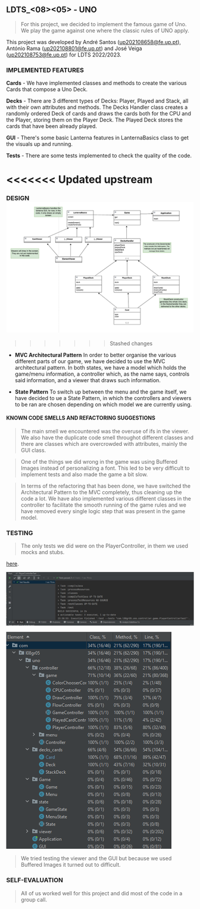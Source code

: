 ## LDTS_<08><05> - UNO

>For this project, we decided to implement the famous game of Uno. We play the game against one where the classic rules of UNO apply.

This project was developed by André Santos (up202108658@fe.up.pt), António Rama (up202108801@fe.up.pt) and José Veiga (up202108753@fe.up.pt) for LDTS 2022/2023.

### IMPLEMENTED FEATURES

**Cards** - We have implemented classes and methods to create the various Cards that compose a Uno Deck.

**Decks** - There are 3 different types of Decks: Player, Played and Stack, all with their own attributes and methods. The Decks Handler class creates a randomly ordered Deck of cards and draws the cards both for the CPU and the Player, storing them on the Player Deck. The Played Deck stores the cards that have been already played.

**GUI** - There's some basic Lanterna features in LanternaBasics class to get the visuals up and running.

**Tests** - There are some tests implemented to check the quality of the code.

<<<<<<< Updated upstream
=======
### DESIGN![images/uml.png](uml.png)
>>>>>>> Stashed changes

- **MVC Architectural Pattern** In order to better organise the various different parts of our game, we have decided to use the MVC architectural pattern. In both states, we have a model which holds the game/menu information, a controller which, as the name says, controls said information, and a viewer that draws such information.

- **State Pattern** To switch up between the menu and the game itself, we have decided to ue a State Pattern, in which the controllers and viewers to be ran are chosen depending on which model we are currently using.




#### KNOWN CODE SMELLS AND REFACTORING SUGGESTIONS

> The main smell we encountered was the overuse of ifs in the viewer. We also have the duplicate code smell throughot different classes and there are classes which are overcrowded with attributes, mainly the GUI class.

> One of the things we did wrong in the game was using Buffered Images instead of personalizing a font. This led to be very difficult to implement tests and also made the game a bit slow.

>In terms of the refactoring that has been done, we have switched the Architectural Pattern to the MVC completely, thus cleaning up the code a lot. We have also implemented various different classes in the controller to facilitate the smooth running of the game rules and we have removed every single logic step that was present in the game model.


### TESTING

> The only tests we did were on the PlayerController, in them we used mocks and stubs.

[here](src/test/java/com/l08gr05/uno/controller/game/PlayerControllerTest.java).

![png](images/test1.png)

![png](images/test2.png)

> We tried testing the viewer and the GUI but because we used Buffered Images it turned out to difficult.


### SELF-EVALUATION

> All of us worked well for this project and did most of the code in a group call.